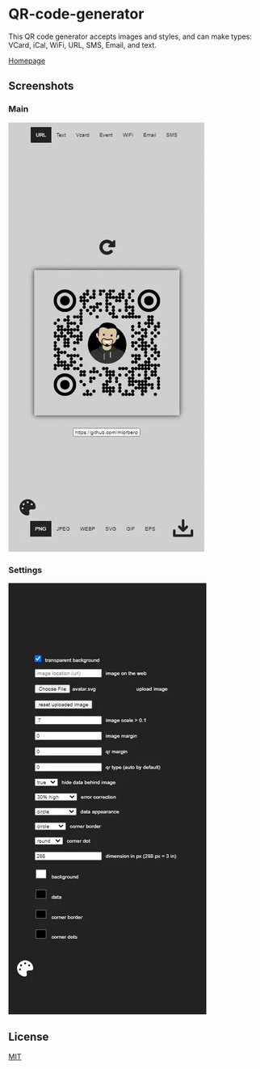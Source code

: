 # QR-code-generator

This QR code generator accepts images and styles, and can make types: VCard, iCal, WiFi, URL, SMS, Email, and text.

[Homepage](https://qr-code-styler.netlify.app/)

## Screenshots

### Main
![main](./main0.webp)
### Settings
![settings](./main1.webp)

## License
[MIT](https://choosealicense.com/licenses/mit/)